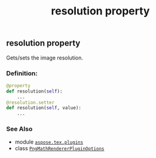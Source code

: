 ﻿---
title: resolution property
second_title: Aspose.TeX for Python via .NET API References
description: 
type: docs
weight: 140
url: /python-net/aspose.tex.plugins/pngmathrendererpluginoptions/resolution/
is_root: false
---

## resolution property


Gets/sets the image resolution.
### Definition:
```python
@property
def resolution(self):
    ...
@resolution.setter
def resolution(self, value):
    ...
```

### See Also
* module [`aspose.tex.plugins`](../../)
* class [`PngMathRendererPluginOptions`](/tex/python-net/aspose.tex.plugins/pngmathrendererpluginoptions)
